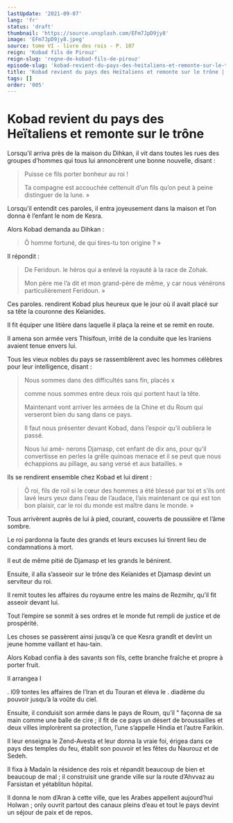 ```yaml
---
lastUpdate: '2021-09-07'
lang: 'fr'
status: 'draft'
thumbnail: 'https://source.unsplash.com/EFm7JpD9jy8'
image: 'EFm7JpD9jy8.jpeg'
source: tome VI - livre des rois - P. 107
reign: 'Kobad fils de Pirouz'
reign-slug: 'regne-de-kobad-fils-de-pirouz'
episode-slug: 'kobad-revient-du-pays-des-heitaliens-et-remonte-sur-le-trone'
title: 'Kobad revient du pays des Heïtaliens et remonte sur le trône | Le Livre des Rois | Shâhnâmeh'
tags: []
order: '005'
---
```


<!-- LTeX: language=fr -->

# Kobad revient du pays des Heïtaliens et remonte sur le trône

Lorsqu’il arriva près de la maison du Dihkan, il vit dans toutes les rues des groupes d’hommes qui tous lui annoncèrent une bonne nouvelle, disant :

> Puisse ce fils porter bonheur au roi !
>
> Ta compagne est accouchée cettenuit d’un fils qu’on peut à peine distinguer de la lune. »

Lorsqu’il entendit ces paroles, il entra joyeusement dans la maison et l’on donna è l’enfant le nom de Kesra.

Alors Kobad demanda au Dihkan :

> Ô homme fortuné, de qui tires-tu ton origine ? »

Il répondit :

> De Feridoun. le héros qui a enlevé la royauté à la race de Zohak.
>
> Mon père me l’a dit et mon grand-père de même, y car nous vénérons particulièrement Feridoun. »

Ces paroles. rendirent Kobad plus heureux que le jour où il avait placé sur sa tête la couronne des Keïanides.

Il fit équiper une litière dans laquelle il plaça la reine et se remit en route.

Il amena son armée vers Thisifoun, irrité de la conduite que les Iraniens avaient tenue envers lui.

Tous les vieux nobles du pays se rassemblèrent avec les hommes célèbres pour leur intelligence, disant :

> Nous sommes dans des difficultés sans fin, placés x
>
> comme nous sommes entre deux rois qui portent haut la tête.
>
> Maintenant vont arriver les armées de la Chine et du Roum qui verseront bien du sang dans ce pays.
>
> Il faut nous présenter devant Kobad, dans l’espoir qu’il oubliera le passé.
>
> Nous lui amè-
nerons Djamasp, cet enfant de dix ans, pour qu’il convertisse en perles la grêle quinoas menace et il se peut que nous échappions au pillage, au sang versé et aux batailles. »

Ils se rendirent ensemble chez Kobad et lui dirent :

> Ô roi, fils de roil si le cœur des hommes a été blessé par toi et s’ils ont lavé leurs yeux dans l’eau de l’audace, l’ais maintenant ce qui est ton bon plaisir, car le roi du monde est maître dans le monde. »

Tous arrivèrent auprès de lui à pied, courant, couverts de poussière et l’âme sombre.

Le roi pardonna la faute des grands et leurs excuses lui tinrent lieu de condamnations à mort.

Il eut de même pitié de Djamasp et les grands le bénirent.

Ensuite, il alla s’asseoir sur le trône des Keïanides et Djamasp devint un serviteur du roi.

Il remit toutes les affaires du royaume entre les mains de Rezmihr, qu’il fit asseoir devant lui.

Tout l’empire se sonmit à ses ordres et le monde fut rempli de justice et de prospérité.

Les choses se passèrent ainsi jusqu’à ce que Kesra grandît et devînt un jeune homme vaillant et hau-tain.

Alors Kobad confia à des savants son fils, cette branche fraîche et propre à porter fruit.

Il arrangea I

. l09 tontes les affaires de l’Iran et du Touran et éleva le .
diadème du pouvoir jusqu’à la voûte du ciel.

Ensuite, il conduisit son armée dans le pays de Roum, qu’il " façonna de sa main comme une balle de cire ; il fit de ce pays un désert de broussailles et deux villes implorèrent sa protection, l’une s’appelle Hindia et l’autre Farikin.

Il leur enseigna le Zend-Avesta et leur donna la vraie foi, érigea dans ce pays des temples du feu, établit son pouvoir et les fêtes du Naurouz et de Sedeh.

Il fixa à Madaïn la résidence des rois et répandit beaucoup de bien et beaucoup de mal ; il construisit une grande ville sur la route d’Ahvvaz au Farsistan et yétablitun hôpital.

Il donna le nom d’Aran à cette ville, que les Arabes appellent aujourd’hui Holwan ; only ouvrit partout des canaux pleins d’eau et tout le pays devint un séjour de paix et de repos.
